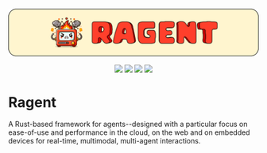<p align="center">
    <img src="splash.png" alt="Splash">
</p>
<div align="center">
    <a href="https://www.rust-lang.org"><img height=30em src="https://img.shields.io/badge/Rust-%2320232a?style=for-the-badge&logo=rust&logoColor=red&color=141414"></a>
    <a href="https://bevyengine.org"><img height=30em src="https://img.shields.io/badge/Bevy-%2320232a?style=for-the-badge&logo=bevy&logoColor=white&color=141414"></a>
    <a href="https://openai.com"><img height=30em src="https://img.shields.io/badge/OpenAI-%2320232a?style=for-the-badge&logo=openai&logoColor=white&color=141414"></a>
    <a href="https://azure.microsoft.com"><img height=30em src="https://img.shields.io/badge/Azure-%2320232a?style=for-the-badge&logo=microsoftazure&logoColor=0078D4&color=141414"></a>
</div>

# Ragent
A Rust-based framework for agents--designed with a particular focus on ease-of-use and performance in the cloud, on the web and on embedded devices for real-time, multimodal, multi-agent interactions.
